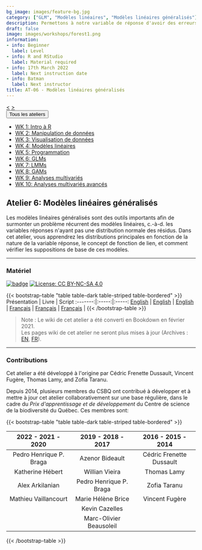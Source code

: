```yaml
---
bg_image: images/feature-bg.jpg
category: ["GLM", "Modèles linéaires", "Modèles linéaires généralisés"]
description: Permettons à notre variable de réponse d'avoir des erreurs non Normales.
draft: false
image: images/workshops/forest1.png
information:
- info: Beginner
  label: Level
- info: R and RStudio
  label: Material required
- info: 17th March 2022
  label: Next instruction date
- info: Batman
  label: Next instructor
title: AT-06 - Modèles linéaires généralisés
---
```

<div class="btn-group" role="group" aria-label="...">
  <a href="https://qcbsrworkshops.github.io/workshops/r-workshop-05/" button type="button" class="btn btn-default"><</button></a>
  <a href="https://qcbsrworkshops.github.io/workshops/r-workshop-07/"button type="button" class="btn btn-default">></button></a>

<div class="btn-group" role="group">
    <button type="button" class="btn btn-default dropdown-toggle" data-toggle="dropdown" aria-haspopup="true" aria-expanded="false">
      Tous les ateliers
      <span class="caret"></span>
    </button>
    <ul class="dropdown-menu">
      <li><a href="https://qcbsrworkshops.github.io/workshops/r-workshop-01/">WK 1: Intro à R</a></li>
      <li><a href="https://qcbsrworkshops.github.io/workshops/r-workshop-02/">WK 2: Manipulation de données</a></li>
      <li><a href="https://qcbsrworkshops.github.io/workshops/r-workshop-03/">WK 3: Visualisation de données</a></li>
      <li><a href="https://qcbsrworkshops.github.io/workshops/r-workshop-04/">WK 4: Modèles linéaires</a></li>
      <li><a href="https://qcbsrworkshops.github.io/workshops/r-workshop-05/">WK 5: Programmation</a></li>
      <li><a href="https://qcbsrworkshops.github.io/workshops/r-workshop-06/">WK 6: GLMs</a></li>
      <li><a href="https://qcbsrworkshops.github.io/workshops/r-workshop-07/">WK 7: LMMs</a></li>
      <li><a href="https://qcbsrworkshops.github.io/workshops/r-workshop-08/">WK 8: GAMs</a></li>
      <li><a href="https://qcbsrworkshops.github.io/workshops/r-workshop-09/">WK 9: Analyses multivariés</a></li>
      <li><a href="https://qcbsrworkshops.github.io/workshops/r-workshop-10/">WK 10: Analyses multivariés avancés</a></li>
    </ul>
  </div>
</div>

## Atelier 6: Modèles linéaires généralisés

Les modèles linéaires généralisés sont des outils importants afin de surmonter un problème récurrent des modèles linéaires, c.-à-d. les variables réponses n'ayant pas une distribution normale des résidus. Dans cet atelier, vous apprendrez les distributions principales en fonction de la nature de la variable réponse, le concept de fonction de lien, et comment vérifier les suppositions de base de ces modèles.

----

### Matériel

[![badge](https://img.shields.io/static/v1?style=flat&label=GitHub&message=06&color=blue&logo=github)](https://github.com/QCBSRworkshops/workshop06) [![License: CC BY-NC-SA 4.0](https://img.shields.io/badge/License-CC%20BY--NC--SA%204.0-orange.svg)](https://creativecommons.org/licenses/by-nc-sa/4.0/)

{{< bootstrap-table "table table-dark table-striped table-bordered" >}}
Présentation | Livre | Script 
:-------:|:-----:|:-----:
<a href="https://qcbsrworkshops.github.io/workshop06/pres-en/workshop06-pres-en.html" button type="button" class="btn btn-default">English</button></a> | <a href="https://qcbsrworkshops.github.io/workshop06/book-en/index.html" button type="button" class="btn btn-default">English</button></a> | <a href="https://qcbsrworkshops.github.io/workshop06/book-en/workshop06-script-en.R" button type="button" class="btn btn-default">English</button></a> | 
<a href="https://qcbsrworkshops.github.io/workshop06/pres-fr/workshop06-pres-fr.html" button type="button" class="btn btn-default">Français</button></a> | <a href="https://qcbsrworkshops.github.io/workshop06/book-fr/index.html" button type="button" class="btn btn-default">Français</button></a> | <a href="https://qcbsrworkshops.github.io/workshop06/book-fr/workshop06-script-fr.R" button type="button" class="btn btn-default">Français</button></a> | 
{{< /bootstrap-table >}}

> Note : Le wiki de cet atelier a été converti en Bookdown en février 2021. <br>
> Les pages wiki de cet atelier ne seront plus mises à jour (Archives : [EN](https://wiki.qcbs.ca/r_workshop7), [FR](https://wiki.qcbs.ca/r_atelier7)).

----

### Contributions

Cet atelier a été développé à l'origine par Cédric Frenette Dussault, Vincent Fugère, Thomas Lamy, and Zofia Taranu.

Depuis 2014, plusieurs membres du CSBQ ont contribué à développer et à mettre à jour cet atelier collaborativement sur une base régulière, dans le cadre du *Prix d'apprentissage et de développement* du Centre de science de la biodiversité du Québec. Ces membres sont:

{{< bootstrap-table "table table-dark table-striped table-bordered" >}}

|      2022 - 2021 - 2020     |      2019 - 2018 - 2017     |      2016 - 2015 - 2014      |
|:---------------------------:|:---------------------------:|:----------------------------:|
| Pedro Henrique P. Braga |     Azenor Bideault     | Cédric Frenette Dussault |
|     Katherine Hébert    |      Willian Vieira     |        Thomas Lamy       |
|     Alex Arkilanian     | Pedro Henrique P. Braga |       Zofia Taranu       |
|   Mathieu Vaillancourt  |    Marie Hélène Brice   |      Vincent Fugère      |
|                             |      Kevin Cazelles     |                              |
|                             |      Marc-Olivier Beausoleil     |                           |

{{< /bootstrap-table >}}

